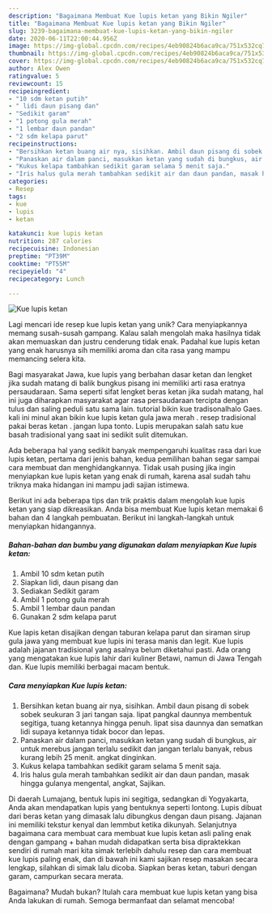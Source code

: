 ```yaml
---
description: "Bagaimana Membuat Kue lupis ketan yang Bikin Ngiler"
title: "Bagaimana Membuat Kue lupis ketan yang Bikin Ngiler"
slug: 3239-bagaimana-membuat-kue-lupis-ketan-yang-bikin-ngiler
date: 2020-06-11T22:00:44.956Z
image: https://img-global.cpcdn.com/recipes/4eb90824b6aca9ca/751x532cq70/kue-lupis-ketan-foto-resep-utama.jpg
thumbnail: https://img-global.cpcdn.com/recipes/4eb90824b6aca9ca/751x532cq70/kue-lupis-ketan-foto-resep-utama.jpg
cover: https://img-global.cpcdn.com/recipes/4eb90824b6aca9ca/751x532cq70/kue-lupis-ketan-foto-resep-utama.jpg
author: Alex Owen
ratingvalue: 5
reviewcount: 15
recipeingredient:
- "10 sdm ketan putih"
- " lidi daun pisang dan"
- "Sedikit garam"
- "1 potong gula merah"
- "1 lembar daun pandan"
- "2 sdm kelapa parut"
recipeinstructions:
- "Bersihkan ketan buang air nya, sisihkan. Ambil daun pisang di sobek sobek seukuran 3 jari tangan saja. lipat pangkal daunnya membentuk segitiga, tuang ketannya hingga penuh. lipat sisa daunnya dan sematkan lidi supaya ketannya tidak bocor dan lepas."
- "Panaskan air dalam panci, masukkan ketan yang sudah di bungkus, air untuk merebus jangan terlalu sedikit dan jangan terlalu banyak, rebus kurang lebih 25 menit. angkat dinginkan."
- "Kukus kelapa tambahkan sedikit garam selama 5 menit saja."
- "Iris halus gula merah tambahkan sedikit air dan daun pandan, masak hingga gulanya mengental, angkat, Sajikan."
categories:
- Resep
tags:
- kue
- lupis
- ketan

katakunci: kue lupis ketan 
nutrition: 287 calories
recipecuisine: Indonesian
preptime: "PT39M"
cooktime: "PT55M"
recipeyield: "4"
recipecategory: Lunch

---
```



![Kue lupis ketan](https://img-global.cpcdn.com/recipes/4eb90824b6aca9ca/751x532cq70/kue-lupis-ketan-foto-resep-utama.jpg)

Lagi mencari ide resep kue lupis ketan yang unik? Cara menyiapkannya memang susah-susah gampang. Kalau salah mengolah maka hasilnya tidak akan memuaskan dan justru cenderung tidak enak. Padahal kue lupis ketan yang enak harusnya sih memiliki aroma dan cita rasa yang mampu memancing selera kita.

Bagi masyarakat Jawa, kue lupis yang berbahan dasar ketan dan lengket jika sudah matang di balik bungkus pisang ini memiliki arti rasa eratnya persaudaraan. Sama seperti sifat lengket beras ketan jika sudah matang, hal ini juga diharapkan masyarakat agar rasa persaudaraan tercipta dengan tulus dan saling peduli satu sama lain. tutorial bikin kue tradisonalhalo Gaes. kali ini minul akan bikin kue lupis ketan gula jawa merah . resep tradisional pakai beras ketan . jangan lupa tonto. Lupis merupakan salah satu kue basah tradisional yang saat ini sedikit sulit ditemukan.

Ada beberapa hal yang sedikit banyak mempengaruhi kualitas rasa dari kue lupis ketan, pertama dari jenis bahan, kedua pemilihan bahan segar sampai cara membuat dan menghidangkannya. Tidak usah pusing jika ingin menyiapkan kue lupis ketan yang enak di rumah, karena asal sudah tahu triknya maka hidangan ini mampu jadi sajian istimewa.


Berikut ini ada beberapa tips dan trik praktis dalam mengolah kue lupis ketan yang siap dikreasikan. Anda bisa membuat Kue lupis ketan memakai 6 bahan dan 4 langkah pembuatan. Berikut ini langkah-langkah untuk menyiapkan hidangannya.

<!--inarticleads1-->

##### Bahan-bahan dan bumbu yang digunakan dalam menyiapkan Kue lupis ketan:

1. Ambil 10 sdm ketan putih
1. Siapkan  lidi, daun pisang dan
1. Sediakan Sedikit garam
1. Ambil 1 potong gula merah
1. Ambil 1 lembar daun pandan
1. Gunakan 2 sdm kelapa parut


Kue lapis ketan disajikan dengan taburan kelapa parut dan siraman sirup gula jawa yang membuat kue lupis ini terasa manis dan legit. Kue lupis adalah jajanan tradisional yang asalnya belum diketahui pasti. Ada orang yang mengatakan kue lupis lahir dari kuliner Betawi, namun di Jawa Tengah dan. Kue lupis memiliki berbagai macam bentuk. 

<!--inarticleads2-->

##### Cara menyiapkan Kue lupis ketan:

1. Bersihkan ketan buang air nya, sisihkan. Ambil daun pisang di sobek sobek seukuran 3 jari tangan saja. lipat pangkal daunnya membentuk segitiga, tuang ketannya hingga penuh. lipat sisa daunnya dan sematkan lidi supaya ketannya tidak bocor dan lepas.
1. Panaskan air dalam panci, masukkan ketan yang sudah di bungkus, air untuk merebus jangan terlalu sedikit dan jangan terlalu banyak, rebus kurang lebih 25 menit. angkat dinginkan.
1. Kukus kelapa tambahkan sedikit garam selama 5 menit saja.
1. Iris halus gula merah tambahkan sedikit air dan daun pandan, masak hingga gulanya mengental, angkat, Sajikan.


Di daerah Lumajang, bentuk lupis ini segitiga, sedangkan di Yogyakarta, Anda akan mendapatkan lupis yang bentuknya seperti lontong. Lupis dibuat dari beras ketan yang dimasak lalu dibungkus dengan daun pisang. Jajanan ini memiliki tekstur kenyal dan lemmbut ketika dikunyah. Selanjutnya bagaimana cara membuat cara membuat kue lupis ketan asli paling enak dengan gampang + bahan mudah didapatkan serta bisa dipraktekkan sendiri di rumah mari kita simak terlebih dahulu resep dan cara membuat kue lupis paling enak, dan di bawah ini kami sajikan resep masakan secara lengkap, silahkan di simak lalu dicoba. Siapkan beras ketan, taburi dengan garam, campurkan secara merata. 

Bagaimana? Mudah bukan? Itulah cara membuat kue lupis ketan yang bisa Anda lakukan di rumah. Semoga bermanfaat dan selamat mencoba!
